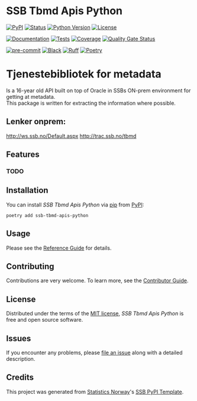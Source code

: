 # SSB Tbmd Apis Python

[![PyPI](https://img.shields.io/pypi/v/ssb-tbmd-apis-python.svg)][pypi status]
[![Status](https://img.shields.io/pypi/status/ssb-tbmd-apis-python.svg)][pypi status]
[![Python Version](https://img.shields.io/pypi/pyversions/ssb-tbmd-apis-python)][pypi status]
[![License](https://img.shields.io/pypi/l/ssb-tbmd-apis-python)][license]

[![Documentation](https://github.com/statisticsnorway/ssb-tbmd-apis-python/actions/workflows/docs.yml/badge.svg)][documentation]
[![Tests](https://github.com/statisticsnorway/ssb-tbmd-apis-python/actions/workflows/tests.yml/badge.svg)][tests]
[![Coverage](https://sonarcloud.io/api/project_badges/measure?project=statisticsnorway_ssb-tbmd-apis-python&metric=coverage)][sonarcov]
[![Quality Gate Status](https://sonarcloud.io/api/project_badges/measure?project=statisticsnorway_ssb-tbmd-apis-python&metric=alert_status)][sonarquality]

[![pre-commit](https://img.shields.io/badge/pre--commit-enabled-brightgreen?logo=pre-commit&logoColor=white)][pre-commit]
[![Black](https://img.shields.io/badge/code%20style-black-000000.svg)][black]
[![Ruff](https://img.shields.io/endpoint?url=https://raw.githubusercontent.com/astral-sh/ruff/main/assets/badge/v2.json)](https://github.com/astral-sh/ruff)
[![Poetry](https://img.shields.io/endpoint?url=https://python-poetry.org/badge/v0.json)][poetry]

[pypi status]: https://pypi.org/project/ssb-tbmd-apis-python/
[documentation]: https://statisticsnorway.github.io/ssb-tbmd-apis-python
[tests]: https://github.com/statisticsnorway/ssb-tbmd-apis-python/actions?workflow=Tests
[sonarcov]: https://sonarcloud.io/summary/overall?id=statisticsnorway_ssb-tbmd-apis-python
[sonarquality]: https://sonarcloud.io/summary/overall?id=statisticsnorway_ssb-tbmd-apis-python
[pre-commit]: https://github.com/pre-commit/pre-commit
[black]: https://github.com/psf/black
[poetry]: https://python-poetry.org/


# Tjenestebibliotek for metadata
Is a 16-year old API built on top of Oracle in SSBs ON-prem environment for getting at metadata.\
This package is written for extracting the information where possible.

## Lenker onprem:
http://ws.ssb.no/Default.aspx
http://trac.ssb.no/tbmd

## Features

### TODO

## Installation

You can install _SSB Tbmd Apis Python_ via [pip] from [PyPI]:

```console
poetry add ssb-tbmd-apis-python
```

## Usage

Please see the [Reference Guide] for details.

## Contributing

Contributions are very welcome.
To learn more, see the [Contributor Guide].

## License

Distributed under the terms of the [MIT license][license],
_SSB Tbmd Apis Python_ is free and open source software.

## Issues

If you encounter any problems,
please [file an issue] along with a detailed description.

## Credits

This project was generated from [Statistics Norway]'s [SSB PyPI Template].

[statistics norway]: https://www.ssb.no/en
[pypi]: https://pypi.org/
[ssb pypi template]: https://github.com/statisticsnorway/ssb-pypitemplate
[file an issue]: https://github.com/statisticsnorway/ssb-tbmd-apis-python/issues
[pip]: https://pip.pypa.io/

<!-- github-only -->

[license]: https://github.com/statisticsnorway/ssb-tbmd-apis-python/blob/main/LICENSE
[contributor guide]: https://github.com/statisticsnorway/ssb-tbmd-apis-python/blob/main/CONTRIBUTING.md
[reference guide]: https://statisticsnorway.github.io/ssb-tbmd-apis-python/reference.html
